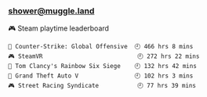 ### shower@muggle.land

<!--
**showerMuggle/showerMuggle** is a ✨ _special_ ✨ repository because its `README.md` (this file) appears on your GitHub profile.

Here are some ideas to get you started:

- 🔭 I’m currently working on ...
- 🌱 I’m currently learning ...
- 👯 I’m looking to collaborate on ...
- 🤔 I’m looking for help with ...
- 💬 Ask me about ...
- 📫 How to reach me: ...
- 😄 Pronouns: ...
- ⚡ Fun fact: ...
-->

<!-- steam-box start -->
🎮 Steam playtime leaderboard
```text
🔫 Counter-Strike: Global Offensive  🕘 466 hrs 8 mins
🎮 SteamVR                           🕘 272 hrs 22 mins
🔫 Tom Clancy's Rainbow Six Siege    🕘 132 hrs 42 mins
🚓 Grand Theft Auto V                🕘 102 hrs 3 mins
🎮 Street Racing Syndicate           🕘 77 hrs 39 mins
```
<!-- Powered by https://github.com/YouEclipse/steam-box . -->
<!-- steam-box end -->
